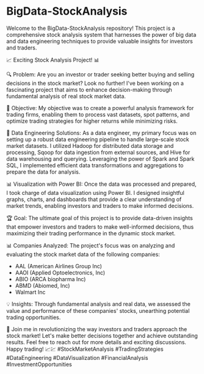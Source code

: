 # BigData-StockAnalysis
Welcome to the BigData-StockAnalysis repository! This project is a comprehensive stock analysis system that harnesses the power of big data and data engineering techniques to provide valuable insights for investors and traders.

📈 Exciting Stock Analysis Project! 📊

🔍 Problem:
Are you an investor or trader seeking better buying and selling decisions in the stock market? Look no further! I've been working on a fascinating project that aims to enhance decision-making through fundamental analysis of real stock market data.

🎯 Objective:
My objective was to create a powerful analysis framework for trading firms, enabling them to process vast datasets, spot patterns, and optimize trading strategies for higher returns while minimizing risks.

💼 Data Engineering Solutions:
As a data engineer, my primary focus was on setting up a robust data engineering pipeline to handle large-scale stock market datasets. I utilized Hadoop for distributed data storage and processing, Sqoop for data ingestion from external sources, and Hive for data warehousing and querying. Leveraging the power of Spark and Spark SQL, I implemented efficient data transformations and aggregations to prepare the data for analysis.

📊 Visualization with Power BI:
Once the data was processed and prepared, I took charge of data visualization using Power BI. I designed insightful graphs, charts, and dashboards that provide a clear understanding of market trends, enabling investors and traders to make informed decisions.

🏆 Goal:
The ultimate goal of this project is to provide data-driven insights that empower investors and traders to make well-informed decisions, thus maximizing their trading performance in the dynamic stock market.

📊 Companies Analyzed:
The project's focus was on analyzing and evaluating the stock market data of the following companies:
- AAL (American Airlines Group Inc)
- AAOI (Applied Optoelectronics, Inc)
- ABIO (ARCA biopharma Inc)
- ABMD (Abiomed, Inc)
- Walmart Inc

💡 Insights:
Through fundamental analysis and real data, we assessed the value and performance of these companies' stocks, unearthing potential trading opportunities.

🚀 Join me in revolutionizing the way investors and traders approach the stock market! Let's make better decisions together and achieve outstanding results. Feel free to reach out for more details and exciting discussions. Happy trading! 📈💹 #StockMarketAnalysis #TradingStrategies #DataEngineering #DataVisualization #FinancialAnalysis #InvestmentOpportunities

